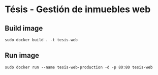 # Tésis - Gestión de inmuebles web

## Build image

    sudo docker build . -t tesis-web

## Run image

    sudo docker run --name tesis-web-production -d -p 80:80 tesis-web
